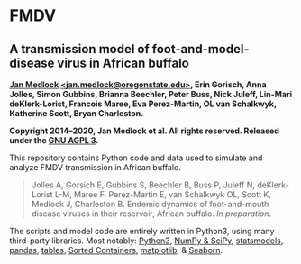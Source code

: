 # FMDV

## A transmission model of foot-and-model-disease virus in African buffalo

**[Jan Medlock](http://people.oregonstate.edu/~medlockj/)
[\<jan.medlock@oregonstate.edu\>](mailto:jan.medlock@oregonstate.edu),
Erin Gorisch, Anna Jolles, Simon Gubbins, Brianna Beechler,
Peter Buss, Nick Juleff, Lin-Mari deKlerk-Lorist, Francois Maree,
Eva Perez-Martin, OL van Schalkwyk, Katherine Scott,
Bryan Charleston.**

**Copyright 2014–2020, Jan Medlock et al.  All rights reserved.
Released under the [GNU AGPL 3](LICENSE).**

This repository contains Python code and data used to simulate and
analyze FMDV transmission in African buffalo.
> Jolles A, Gorsich E, Gubbins S, Beechler B, Buss P, Juleff N,
> deKlerk-Lorist L-M, Maree F, Perez-Martin E, van Schalkwyk OL,
> Scott K, Medlock J, Charleston B.
> Endemic dynamics of foot-and-mouth disease viruses in their
> reservoir, African buffalo. *In preparation*.
<!-- *Nature*. 2020. [doi:XXX](https://doi.org/XXX). -->

The scripts and model code are entirely written in Python3, using many
third-party libraries.  Most notably:
[Python3](https://www.python.org/),
[NumPy & SciPy](https://www.scipy.org/),
[statsmodels](https://www.statsmodels.org/),
[pandas](https://pandas.pydata.org/),
[tables](https://www.pytables.org/),
[Sorted Containers](http://www.grantjenks.com/docs/sortedcontainers/),
[matplotlib](https://matplotlib.org/),
& [Seaborn](https://seaborn.pydata.org/).
